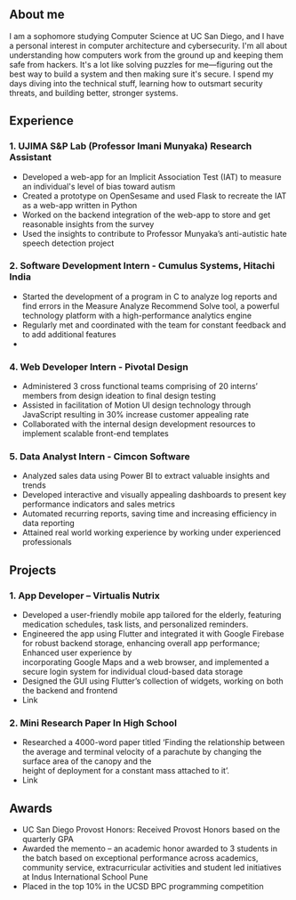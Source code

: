 ## **About me**
I am a sophomore studying Computer Science at UC San Diego, and I have a personal interest in computer architecture and cybersecurity. I'm all about understanding how computers work from the ground up and keeping them safe from hackers. It's a lot like solving puzzles for me—figuring out the best way to build a system and then making sure it's secure. I spend my days diving into the technical stuff, learning how to outsmart security threats, and building better, stronger systems. 


## Experience
### 1. UJIMA S&P Lab (Professor Imani Munyaka) Research Assistant
- Developed a web-app for an Implicit Association Test (IAT) to measure an individual's level of bias toward autism
- Created a prototype on OpenSesame and used Flask to recreate the IAT as a web-app written in Python
- Worked on the backend integration of the web-app to store and get reasonable insights from the survey
- Used the insights to contribute to Professor Munyaka’s anti-autistic hate speech detection project

### 2. Software Development Intern - Cumulus Systems, Hitachi India
- Started the development of a program in C to analyze log reports and find errors in the Measure Analyze Recommend Solve tool, a powerful technology platform with a high-performance analytics engine
- Regularly met and coordinated with the team for constant feedback and to add additional features
- 
### 4. Web Developer Intern - Pivotal Design
- Administered 3 cross functional teams comprising of 20 interns’ members from design ideation to final design testing
- Assisted in facilitation of Motion UI design technology through JavaScript resulting in 30% increase customer appealing rate
- Collaborated with the internal design development resources to implement scalable front-end templates

### 5. Data Analyst Intern - Cimcon Software
- Analyzed sales data using Power BI to extract valuable insights and trends
- Developed interactive and visually appealing dashboards to present key performance indicators and sales metrics
- Automated recurring reports, saving time and increasing efficiency in data reporting
- Attained real world working experience by working under experienced professionals

## Projects
### 1. App Developer – Virtualis Nutrix
- Developed a user-friendly mobile app tailored for the elderly, featuring medication schedules, task lists, and personalized reminders.
- Engineered the app using Flutter and integrated it with Google Firebase for robust backend storage, enhancing overall app performance; Enhanced user experience by     
  incorporating Google Maps and a web browser, and implemented a secure login system for individual cloud-based data storage
- Designed the GUI using Flutter’s collection of widgets, working on both the backend and frontend
- Link

### 2. Mini Research Paper In High School
- Researched a 4000-word paper titled ‘Finding the relationship between the average and terminal velocity of a parachute by changing the surface area of the canopy and the   
  height of deployment for a constant mass attached to it’.
- Link

## Awards
* UC San Diego Provost Honors: Received Provost Honors based on the quarterly GPA
* Awarded the memento – an academic honor awarded to 3 students in the batch based on exceptional performance across academics, community service, extracurricular activities   and student led initiatives at Indus International School Pune
* Placed in the top 10% in the UCSD BPC programming competition
